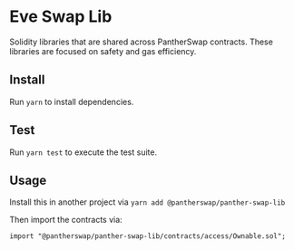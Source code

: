 # Eve Swap Lib


Solidity libraries that are shared across PantherSwap contracts. These libraries are focused on safety and gas efficiency.

## Install

Run `yarn` to install dependencies.

## Test

Run `yarn test` to execute the test suite.

## Usage

Install this in another project via `yarn add @pantherswap/panther-swap-lib` 

Then import the contracts via:

```solidity
import "@pantherswap/panther-swap-lib/contracts/access/Ownable.sol"; 
```
